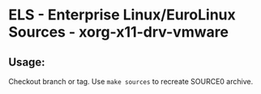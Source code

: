 # ELS - Enterprise Linux/EuroLinux Sources - xorg-x11-drv-vmware
 
## Usage:
  Checkout branch or tag. Use `make sources` to recreate  SOURCE0 archive.
